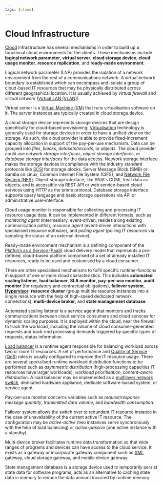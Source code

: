 ```yaml
---
tags: [cloud]
---
```


# Cloud Infrastructure

[Cloud](202210012158.md) infrastructure has several mechanisms in order to build
up a functional cloud environments for the clients. These mechanisms include
**logical network parameter**, **virtual server**, **cloud storage device**,
**cloud usage monitor**, **resource replication**, and **ready-made
environment**.

Logical network parameter (LNP) provides the isolation of a network environment
from the rest of a communications network. A virtual network boundary is
established which can encompass and isolate a group of cloud-based IT resources
that may be physically distributed across different geographical location. It is
usually achieved by *virtual firewall* and *virtual network* ([Virtual LAN (VLAN)](202207061741.md)).

Virtual server is a [Virtual Machine (VM)](202204071131.md) that runs
virtualisation software on it. The server instances are typically created in
cloud storage device.

A cloud storage device represents storage devices that are design specifically
for cloud-based provisioning. [Virtualisation](202311161439.md) technology is
generally used for storage devices in order to have a unified view on the
storage. As such, the cloud provider is able to provide fixed-increment capacity
allocation in support of the pay-per-use mechanism. Data can be grouped into
*files*, *blocks*, *datasets/records*, or *objects*. The cloud provider could
use *network storage interfaces*, *object storage interfaces*, or *database
storage interfaces* for the data access. Network storage interface makes the
storage devices in compliance with the industry standard protocols like
[SCSI](202202041945.md) for storage blocks, Server Message Block (SMB) or Samba
on Linux, Common Internet File System (CIFS), and [Network File System (NFS)](202302131659.md).
Object storage interface, like SNIA's CDMI, treat data as objects, and is
accessible via REST API or web service-based cloud services using HTTP as the
prime protocol. Database storage interface supports query language and basic
storage operations via API or administrative user-interface.

Cloud usage monitor is responsible for collecting and processing IT resource
usage data. It can be implemented in different formats, such as *monitoring
agent* (intermediary, event-driven, resides along existing communication paths),
*resource agent* (event-driven interactions with specialised resource software),
and *polling agent* (polling IT resources via sampling the status of an external
device).

Ready-made environment mechanism is a defining component of the
[Platform as a Service (PaaS)](202310311815.md) cloud delivery model that
represents a pre-defined, cloud-based platform comprised of a set of already
installed IT resources, ready to be used and customised by a cloud consumer.

There are other specialised mechanisms to fulfil specific runtime-functions in
support of one or more cloud characteristics. This includes **automated scaling
listener**, **load balancer**, **SLA monitor**, **pay-per-use monitor**, **audit
monitor** (for regulatory and contractual obligations), **failover system**,
**[Hypervisor](202311161500.md)**, **resource cluster** (group multiple resource
instances into a single resource with the help of high-speed dedicated network
connections), **multi-device broker**, and **state management database**.

Automated scaling listener is a service agent that monitors and tracks
communications between cloud service consumers and cloud services for dynamic
scaling purposes. It is deployed within the cloud, near the firewall to track
the workload, including the volume of cloud consumer-generated requests and
back-end processing demands triggered by specific types of requests, status
information.

[Load balancer](202210242151.md) is a runtime agent responsible for balancing
workload across two or more IT resources. A set of performance and
[Quality of Service (QoS)](202209282057.md) rules is usually configured to
improve the IT resource usage. There are several specialised runtime workload
distribution functions to be performed such as *asymmetric distribution*
(high-processing capacities IT resources have larger workloads), *workload
prioritisation*, *content-aware distribution*. A load balancer may be
implemented as a [multilayer network switch](202207051907.md), dedicated
hardware appliance, dedicate software-based system, or service agent.

Pay-per-use monitor concerns variables such as *request/response message
quantity*, *transmitted data volume*, and *bandwidth consumption*.

Failover system allows the switch over to redundant IT resource instance in the
case of unavailability of the current active IT resource. The configuration may
be *active-active* (two instances serve synchronously with the help of load
balancing) or *active-passive* (one active instance with a standby).

Multi-device broker facilitates runtime data transformation so that wide ranges
of programs and devices can have access to the cloud service. It exists as a
gateway or incorporate gateway component such as [XML](202305281742.md) gateway,
cloud storage gateway, and mobile device gateway.

State management database is a storage device used to temporarily persist state
data for software programs, acts as an alternative to caching state data in
memory to reduce the data amount incurred by runtime memory.
